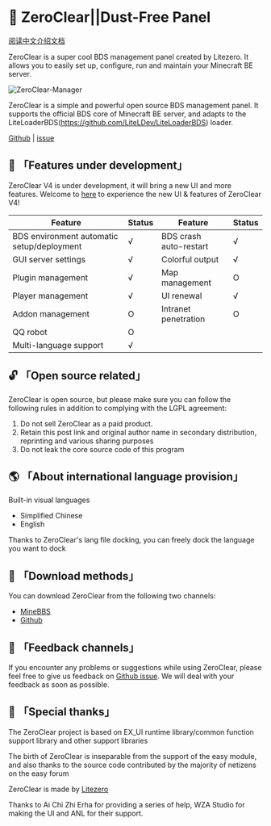 
# 🚀 ZeroClear||Dust-Free Panel

[阅读中文介绍文档](https://github.com/Litezero/ZeroClear-Manager/blob/main/Readme_CN.md)

ZeroClear is a super cool BDS management panel created by Litezero. It allows you to easily set up, configure, run and maintain your Minecraft BE server.

![ZeroClear-Manager]([https://socialify.git.ci/Litezero/ZeroClear-Manager/image?description=1&descriptionEditable=%E6%96%B0%E6%97%B6%E4%BB%A3BDS%E6%9C%8D%E5%8A%A1%E5%99%A8%E7%AE%A1%E7%90%86%E9%9D%A2%E6%9D%BF&font=Raleway&forks=1&issues=1&language=1&logo=https%3A%2F%2Fs1.ax1x.com%2F2022%2F11%2F11%2FzCmh0e.png&name=1&pattern=Floating%20Cogs&pulls=1&stargazers=1&theme=Light])

ZeroClear is a simple and powerful open source BDS management panel. It supports the official BDS core of Minecraft BE server, and adapts to the LiteLoaderBDS(https://github.com/LiteLDev/LiteLoaderBDS) loader.

[Github](https://github.com/Litezero) | [issue](https://github.com/Litezero/ZeroClear-manager/issues)

## 🎁 「Features under development」

ZeroClear V4 is under development, it will bring a new UI and more features. Welcome to [here](https://www.minebbs.com/resources/zeroclear-bds.1820/) to experience the new UI & features of ZeroClear V4!

| Feature | Status | Feature | Status |
| --- | --- | --- | --- |
| BDS environment automatic setup/deployment | √ | BDS crash auto-restart | √ |
| GUI server settings | √ | Colorful output | √ |
| Plugin management | √ | Map management | O |
| Player management | √ | UI renewal | √ |
| Addon management | O | Intranet penetration | O |
| QQ robot | O |  |  |
| Multi-language support | √ |  |  |

## 🔓 「Open source related」

ZeroClear is open source, but please make sure you can follow the following rules in addition to complying with the LGPL agreement:

1. Do not sell ZeroClear as a paid product.
2. Retain this post link and original author name in secondary distribution, reprinting and various sharing purposes
3. Do not leak the core source code of this program

## 🌎 「About international language provision」

Built-in visual languages

- Simplified Chinese
- English

Thanks to ZeroClear's lang file docking, you can freely dock the language you want to dock

## 💾 「Download methods」

You can download ZeroClear from the following two channels:

- [MineBBS](https://www.minebbs.com/resources/zeroclear-bds.1820/)
- [Github](https://github.com/Litezero/ZeroClear-manager)

## 📝 「Feedback channels」

If you encounter any problems or suggestions while using ZeroClear, please feel free to give us feedback on [Github issue](https://github.com/Litezero/ZeroClear-manager/issues). We will deal with your feedback as soon as possible.

## 💖 「Special thanks」

The ZeroClear project is based on EX_UI runtime library/common function support library and other support libraries

The birth of ZeroClear is inseparable from the support of the easy module, and also thanks to the source code contributed by the majority of netizens on the easy forum

ZeroClear is made by [Litezero](https://github.com/Litezero)

Thanks to Ai Chi Zhi Erha for providing a series of help, WZA Studio for making the UI and ANL for their support.

